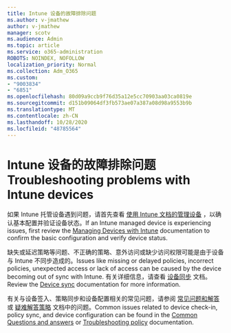 ```yaml
---
title: Intune 设备的故障排除问题
ms.author: v-jmathew
author: v-jmathew
manager: scotv
ms.audience: Admin
ms.topic: article
ms.service: o365-administration
ROBOTS: NOINDEX, NOFOLLOW
localization_priority: Normal
ms.collection: Adm_O365
ms.custom:
- "9003834"
- "6851"
ms.openlocfilehash: 80d09a9ccb9f76d35a12e5cc70903aa03ca0819e
ms.sourcegitcommit: d151b09064df3fb573ae07a387a08d98a9553b9b
ms.translationtype: MT
ms.contentlocale: zh-CN
ms.lasthandoff: 10/28/2020
ms.locfileid: "48785564"
---
```

# <a name="troubleshooting-problems-with-intune-devices"></a><span data-ttu-id="7cdbc-102">Intune 设备的故障排除问题</span><span class="sxs-lookup"><span data-stu-id="7cdbc-102">Troubleshooting problems with Intune devices</span></span>

<span data-ttu-id="7cdbc-103">如果 Intune 托管设备遇到问题，请首先查看 [使用 Intune 文档的管理设备](https://docs.microsoft.com/mem/intune/protect/endpoint-security-manage-devices) ，以确认基本配置并验证设备状态。</span><span class="sxs-lookup"><span data-stu-id="7cdbc-103">If an Intune managed device is experiencing issues, first review the [Managing Devices with Intune](https://docs.microsoft.com/mem/intune/protect/endpoint-security-manage-devices) documentation to confirm the basic configuration and verify device status.</span></span>

<span data-ttu-id="7cdbc-104">缺失或延迟策略等问题、不正确的策略、意外访问或缺少访问权限可能是由于设备与 Intune 不同步造成的。</span><span class="sxs-lookup"><span data-stu-id="7cdbc-104">Issues like missing or delayed policies, incorrect policies, unexpected access or lack of access can be caused by the device becoming out of sync with Intune.</span></span> <span data-ttu-id="7cdbc-105">有关详细信息，请查看 [设备同步](https://docs.microsoft.com/mem/intune/remote-actions/device-sync) 文档。</span><span class="sxs-lookup"><span data-stu-id="7cdbc-105">Review the [Device sync](https://docs.microsoft.com/mem/intune/remote-actions/device-sync) documentation for more information.</span></span>

<span data-ttu-id="7cdbc-106">有关与设备签入、策略同步和设备配置相关的常见问题，请参阅 [常见问题和解答](https://docs.microsoft.com/mem/intune/configuration/device-profile-troubleshoot) 或 [疑难解答策略](https://docs.microsoft.com/mem/intune/configuration/troubleshoot-policies-in-microsoft-intune) 文档中的问题。</span><span class="sxs-lookup"><span data-stu-id="7cdbc-106">Common issues related to device check-in, policy sync, and device configuration can be found in the [Common Questions and answers](https://docs.microsoft.com/mem/intune/configuration/device-profile-troubleshoot) or [Troubleshooting policy](https://docs.microsoft.com/mem/intune/configuration/troubleshoot-policies-in-microsoft-intune) documentation.</span></span>
